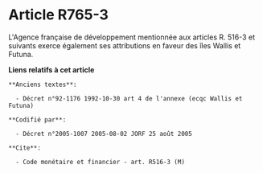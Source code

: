 # Article R765-3

L'Agence française de développement mentionnée aux articles R. 516-3 et suivants exerce également ses attributions en faveur
des îles Wallis et Futuna.

**Liens relatifs à cet article**

	**Anciens textes**:

	  - Décret n°92-1176 1992-10-30 art 4 de l'annexe (ecqc Wallis et Futuna)

	**Codifié par**:

	  - Décret n°2005-1007 2005-08-02 JORF 25 août 2005

	**Cite**:

	  - Code monétaire et financier - art. R516-3 (M)
